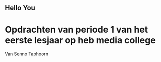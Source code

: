 ## Hello You
# Opdrachten van periode 1 van het eerste lesjaar op heb media college 
Van Senno Taphoorn
